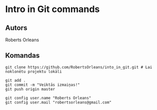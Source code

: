# Intro in Git commands
## Autors
Roberts Orleans


## Komandas
```
git clone https://github.com/RobertsOrleans/into_in_git.git # Lai noklonētu projektu lokāli

git add .
git commit -m "Veiktās izmaiņas!"
git push origin master

git config user.name "Roberts Orleans"
git config user.mail "robertsorleans@gmail.com"
```